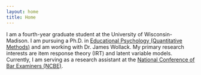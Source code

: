 ```yaml
---
layout: home
title: Home
---
```


I am a fourth-year graduate student at the University of Wisconsin-Madison. I am pursuing a Ph.D. in <a href="https://edpsych.education.wisc.edu/academics/quantitative-methods/" target="_blank">Educational Psychology (Quantitative Methods)</a> and am working with Dr. James Wollack. My primary research interests are item response theory (IRT) and latent variable models. Currently, I am serving as a research assistant at the <a href="https://www.ncbex.org/" target="_blank">National Conference of Bar Examiners (NCBE)</a>.
